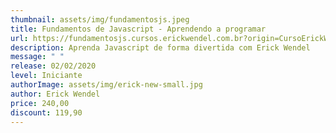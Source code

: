 ```yaml
---
thumbnail: assets/img/fundamentosjs.jpeg
title: Fundamentos de Javascript - Aprendendo a programar
url: https://fundamentosjs.cursos.erickwendel.com.br?origin=CursoErickWendel
description: Aprenda Javascript de forma divertida com Erick Wendel
message: " "
release: 02/02/2020
level: Iniciante
authorImage: assets/img/erick-new-small.jpg
author: Erick Wendel
price: 240,00
discount: 119,90
---
```

